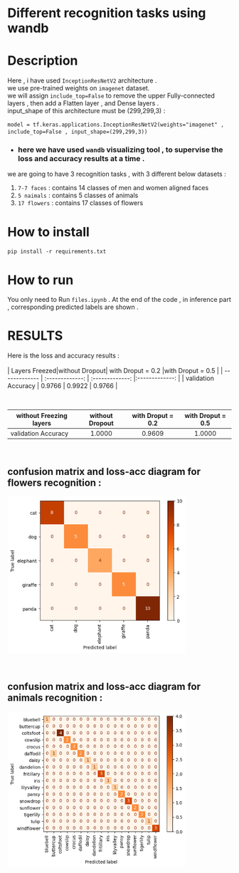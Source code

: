 # Different recognition tasks using wandb


# Description 

Here , i have used `InceptionResNetV2` architecture . <br />
we use pre-trained weights on `imagenet` dataset. <br />
we will assign `include_top=False` to remove the upper Fully-connected layers , then add a Flatten layer , and Dense layers . <br />
input_shape of this architecture must be (299,299,3) :
```
model = tf.keras.applications.InceptionResNetV2(weights="imagenet" , include_top=False , input_shape=(299,299,3)) 
```
+ ### here we have used `wandb` visualizing tool , to supervise the loss and accuracy results at a time . 
we are going to have 3 recognition tasks , with 3 different below datasets :

1)   `7-7 faces` : contains 14 classes of men and women aligned faces  
2)   `5 naimals` : contains 5 classes of animals
3)   `17 flowers` : contains 17 classes of flowers


# How to install 
```
pip install -r requirements.txt 
```


# How to run 


You only need to Run `files.ipynb` . At the end of the code , in inference part , corresponding predicted labels are shown .  


# RESULTS 
Here is the loss and accuracy results : <br />
<br />
| Layers Freezed|without Dropout| with Droput = 0.2 |with Droput = 0.5 |
| ------------- | :-------------: | :-------------: |:-------------: |
| validation Accuracy  | 0.9766  | 0.9922  | 0.9766  |

<br />

|without Freezing layers|without Dropout| with Droput = 0.2 | with Droput = 0.5 |
| ------------- | :-------------: | :-------------: | :-------------: |
| validation Accuracy  | 1.0000  | 0.9609  | 1.0000  |

<br />



## confusion matrix and loss-acc diagram for flowers recognition :
<p float="center">
    <img src  = "assets/5animal_conf_mat.png" width=400 /> 
</p>
<br />

## confusion matrix and loss-acc diagram for animals recognition :
<p float="center">
    <img src  = "assets/17flower_conf_mat.png" width=400 /> 
</p>